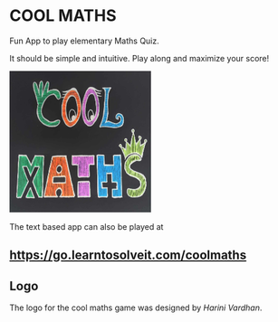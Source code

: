 # COOL MATHS

Fun App to play elementary Maths Quiz.

It should be simple and intuitive. 
Play along and maximize your score!


<img src="https://github.com/orsenthil/coolmaths/blob/main/logos/cool-maths-black.jpg" width=250 height=250>

The text based app can also be played at

## https://go.learntosolveit.com/coolmaths


## Logo

The logo for the cool maths game was designed by *Harini Vardhan*.
